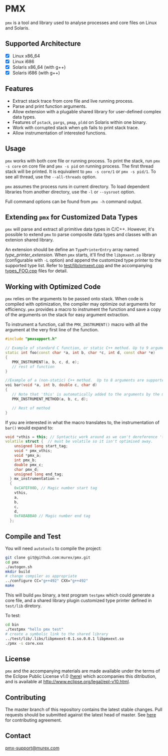 # PMX

`pmx` is a tool and library used to analyse processes and core files on Linux and Solaris.

## Supported Architecture

- [x] Linux x86_64 
- [x] Linux i686
- [x] Solaris x86_64 (with g++)
- [x] Solaris i686 (with g++)

## Features

* Extract stack trace from core file and live running process.
* Parse and print function arguments.
* Allow extension with a plugable shared library for user-defined complex data types.
* Features of `pstack`, `pargs`, `pmap`, `pldd` on Solaris within one binary.
* Work with corrupted stack when `gdb` fails to print stack trace. 
* Allow instrumentation of interested functions.


## Usage

`pmx` works with both core file or running process. To print the stack, run `pmx -s core` 
on core file and `pmx -s pid` on running process. The first thread stack will be printed.
It is equivalent to  `pmx -s core/1` or `pmx -s pid/1`.
To see all thread, use the `--all-threads` option.

`pmx` assumes the process runs in current directory. To load dependent libraries from another 
directory, use the `-l` or `--sysroot` option.

Full command options can be found from `pmx -h` command output.


## Extending `pmx` for Customized Data Types

`pmx` will parse and extract all primitive data types in C/C++. However, it's possible to
extend `pmx` to parse composite data types and classes with an extenion shared library. 

An extension should be define an `TypePrinterEntry` array named *type_printer_extension*. 
When `pmx` starts, it'll find the `libpmxext.so` library (configurable with `-L` option) and 
append the customized type printer to the supported type list. Refer to 
[test/lib/pmxext.cpp](test/lib/pmxext.cpp) and the accompanying [types_FOO.cpp](test/lib/types_FOO.cpp)
files for detail.

## Working with Optimized Code

`pmx` relies on the arguments to be passed onto stack. When code is compiled with 
optimization, the compiler may optimize out arguments for efficiency. `pmx` provides a macro
to instrument the function and save a copy of the arguments on the stack for easy argument 
extraction.

To instrument a function, call the `PMX_INSTRUMENT()` macro with all the argument 
at the very first line of the function.

```cpp
#include "pmxsupport.h"

// Example of standard C function, or static C++ method. Up to 9 arguments are supported
static int foo(const char *a, int b, char *c, int d, const char *e)
{
   PMX_INSTRUMENT(a, b, c, d, e);
   // rest of function 
}

//Example of a (non-static) C++ method.  Up to 8 arguments are supported.
voi bar(void *a, int b, double c, char d)
{
   // Note that 'this' is automatically added to the arguments by the macro, and can be analysed by pmx.
   PMX_INSTRUMENT_METHOD(a, b, c, d);

   // Rest of method
}
```

If you are interested in what the macro translates to, the instrumentation of `bar()` would expand to:

```cpp
void *vthis = this; // Syntactic work around as we can't dereference 'this' directly.  No impact on compiled code.
volatile struct {  // must be volatile so it isn't optimised away.
    unsigned long start_tag;
    void * pmx_vthis;
    void *pmx_a;
    int pmx_b;
    double pmx_c;
    char pmx_d;
    unsigned long end_tag;
  } mx_instrumentation =
  {
    0xCAFEF00D, // Magic number start tag
    vthis,
    a,
    b,
    c,
    d,
    0xFABABBA0 // Magic number end tag
  };
```

## Compile and Test

You will need `autotools` to compile the project:

```bash
git clone git@github.com:murex/pmx.git
cd pmx
./autogen.sh 
mkdir build
# change compiler as appropriate
../configure CC="g++492" CXX="g++492"
make
```

This will build `pmx` binary, a test program `testpmx` which could generate a core file, 
and a shared library plugin customized type printer defined in `test/lib` diretory.

To test:

```bash
cd bin
./testpmx "hello pmx test"
# create a symbolic link to the shared library
../test/lib/.libs/libpmxext-0.1.so.0.0.1 libpmxext.so
./pmx -s core.xxx
```

## License

`pmx` and the accompanying materials are made available under the terms of the Eclipse 
Public License v1.0 ([here](LICENSE.txt)) which accompanies this ditribution, and is 
available at http://www.eclipse.org/legal/epl-v10.html.

## Contributing 

The master branch of this repository contains the latest stable changes. Pull requests 
should be submitted against the latest head of master. See [here](CONTRIBUTING.md) for 
contributing agreement.

## Contact

pmx-support@murex.com

